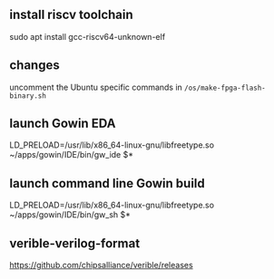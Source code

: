 ## install riscv toolchain
sudo apt install gcc-riscv64-unknown-elf

## changes
uncomment the Ubuntu specific commands in `/os/make-fpga-flash-binary.sh`

## launch Gowin EDA
LD_PRELOAD=/usr/lib/x86_64-linux-gnu/libfreetype.so ~/apps/gowin/IDE/bin/gw_ide $*

## launch command line Gowin build
LD_PRELOAD=/usr/lib/x86_64-linux-gnu/libfreetype.so ~/apps/gowin/IDE/bin/gw_sh $*

## verible-verilog-format
https://github.com/chipsalliance/verible/releases